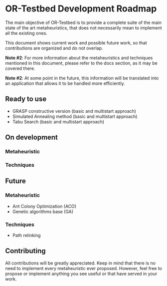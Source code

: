 # OR-Testbed Development Roadmap

The main objective of OR-Testbed is to provide a complete suite of the main state of the 
art metaheuristics, that does not necessarily mean to implement all the existing ones.

This document shows current work and possible future work, so that contributions are organized 
and do not overlap.

**Note #2**: For more information about the metaheuristics and techniques mentioned in this document, 
please refer to the docs section, as it may be covered there.

**Note #2**: At some point in the future, this information will be translated into an application that allows it to be handled 
more efficiently.

## Ready to use

* GRASP constructive version (basic and multistart approach)
* Simulated Annealing method (basic and multistart approach)
* Tabu Search (basic and multistart approach)


## On development

### Metaheuristic

### Techniques

## Future 

### Metaheuristic

* Ant Colony Optimization (ACO) 
* Genetic algorithms base (GA)

### Techniques

* Path relinking 


## Contributing

All contributions will be greatly appreciated. Keep in mind that there is no need to implement
every metaheuristic ever proposed. However, feel free to propose or implement anything you see
useful or that have served in your work. 
